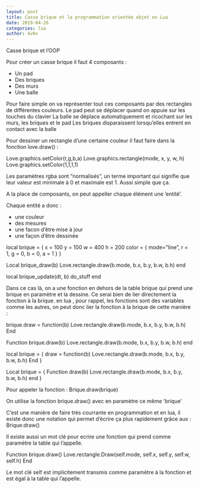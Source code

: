 ```yaml
---
layout: post
title: Casse brique et la programmation orientée objet en Lua
date: 2019-04-26
categories: lua
author: 4v0v
---
```


Casse brique et l’OOP



Pour créer un casse brique il faut 4 composants : 
-	Un pad
-	Des briques
-	Des murs
-	Une balle

Pour faire simple on va représenter tout ces composants par des rectangles de différentes couleurs.
Le pad peut se déplacer quand on appuie sur les touches du clavier
La balle se déplace automatiquement et ricochant sur les murs, les briques et le pad
Les briques disparaissent lorsqu’elles entrent en contact avec la balle

Pour dessiner un rectangle d’une certaine couleur il faut faire dans la fonction love.draw() : 

Love.graphics.setColor(r,g,b,a) 
Love.graphics.rectangle(mode, x, y, w, h)
Love.graphics.setColor(1,1,1,1)

Les paramètres rgba sont ”normalisés”, un terme important qui signifie que leur valeur est minimale à 0 et maximale est 1. Aussi simple que ça.

A la place de composants, on peut appeller chaque élément une ’entité’. 

Chaque entité a donc :
-	une couleur
-	des mesures
-	une facon d’être mise à jour
-	une façon d’être dessinée

local brique = {
	x = 100
	y = 100
	w = 400
	h = 200
	color = { mode=”line”, r = 1, g = 0, b = 0,  a = 1 }
}

Local brique_draw(b)
	Love.rectangle.draw(b.mode, b.x, b.y, b.w, b.h)
end

local brique_update(dt, b)
do_stuff
end

Dans ce cas là, on a une fonction en dehors de la table brique qui prend une brique en paramètre et la dessine. Ce serai bien de lier directement la fonction à la brique.
en lua , pour rappel, les fonctions sont des variables comme les autres, on peut donc lier la fonction à la brique de cette manière :

brique.draw = function(b)
	Love.rectangle.draw(b.mode, b.x, b.y, b.w, b.h)
End

Function brique.draw(b)
Love.rectangle.draw(b.mode, b.x, b.y, b.w, b.h)
end

local brique = {
  draw = function(b) Love.rectangle.draw(b.mode, b.x, b.y, b.w, b.h) End
}

Local brique = {
Function draw(b) Love.rectangle.draw(b.mode, b.x, b.y, b.w, b.h) end
}




Pour appeler la fonction : Brique.draw(brique)

On utilise la fonction brique.draw() avec en paramètre ce même ’brique’

C’est une manière de faire très courrante en programmation et en lua, il existe donc une notation qui permet d’écrire ça plus rapidement grâce aux : Brique:draw()


Il existe aussi un mot clé pour ecrire une fonction qui prend comme paramètre la table qui l’appelle.

Function brique.draw()
	Love.rectangle.Draw(self.mode, self.x, self.y, self.w, self.h)
End

Le mot clé self est implicitement transmis comme paramètre à la fonction et est égal à la table qui  l’appelle.

